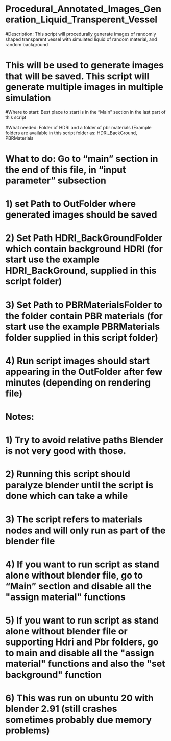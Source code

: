 # Procedural_Annotated_Images_Generation_Liquid_Transperent_Vessel
#Description: This script will procedurally generate images of randomly shaped  transparent vessel with simulated liquid of random material, and random background
#  This will be used to generate images that will be saved. This script will generate multiple images in multiple simulation


#Where to start: Best place to start is in the “Main” section in the last part of this script

#What needed:  Folder of HDRI and a folder  of pbr materials (Example folders are available in this script folder as: HDRI_BackGround, PBRMaterials

# What to do: Go to “main” section in the end of this file, in “input parameter” subsection
# 1) set Path to OutFolder where generated images should be saved
# 2) Set Path HDRI_BackGroundFolder which contain background HDRI (for start use the example HDRI_BackGround, supplied in this script folder)
# 3) Set Path to PBRMaterialsFolder to the folder contain PBR materials (for start use the example PBRMaterials folder supplied in this script folder)
# 4) Run script images should start appearing in the OutFolder  after few minutes (depending on rendering file)

# Notes:
# 1) Try to avoid relative paths Blender is not very good with those.
# 2) Running this script should paralyze blender until the script is done which can take a while
# 3) The script refers to materials nodes and will only run as part of the blender file
# 4) If you want to run script as stand alone without blender file, go to “Main” section and disable all the "assign material" functions
# 5) If you want to run script as stand alone without blender file or supporting Hdri and Pbr folders, go to main and disable all the "assign material" functions and also the "set background" function
# 6) This was run on ubuntu 20 with blender 2.91 (still crashes sometimes probably due memory problems)

